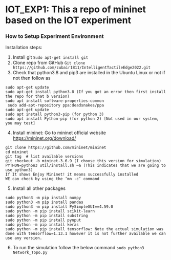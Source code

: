 # IOT_EXP1: This a repo of mininet based on the IOT experiment 

### How to Setup Experiment Environment 
Installation steps:
1. Install git
``` Sudo apt-get install git ```
2. Clone repo from GitHub
``` Git clone https://github.com/zubair1811/IntelligentTactileEdge2022.git ```
3. Check that python3.8 and pip3 are installed in the Ubuntu Linux or not if not then follow as
```
sudo apt-get update
sudo apt-get install python3.8 (If you got an error then first install the repo for that b version)
sudo apt install software-properties-common
 sudo add-apt-repository ppa:deadsnakes/ppa
sudo apt-get update
sudo apt install python3-pip (for python 3)
sudo apt install Python-pip (for python 2) [Not used in our system, you may test]
```
4. Install mininet: Go to mininet official website https://mininet.org/download/ 
```
git clone https://github.com/mininet/mininet
cd mininet
git tag  # list available versions
git checkout -b mininet-3.6.9 (I choose this version for simulation)
PYTHON=python3 util/install.sh –a (This indicates that we are going to use python3)
If It shows Enjoy Mininet! it means successfully installed 
WE can check by using the ‘mn -c’ command
```
5. Install all other packages 
```
sudo python3 -m pip install numpy
sudo python3 -m pip install pandas
sudo python3 -m pip install PySimpleGUI==4.59.0
sudo python -m pip install scikit-learn
sudo python -m pip install substring
sudo python -m pip install pynput
sudo python -m pip install keras
sudo python -m pip install tensorflow: Note the actual simulation was done with tensorflow=1.13.1 however it is not further available we can use any version.  
```	
6. To run the simulation follow the below command 
``` sudo python3 Network_Topo.py ```
